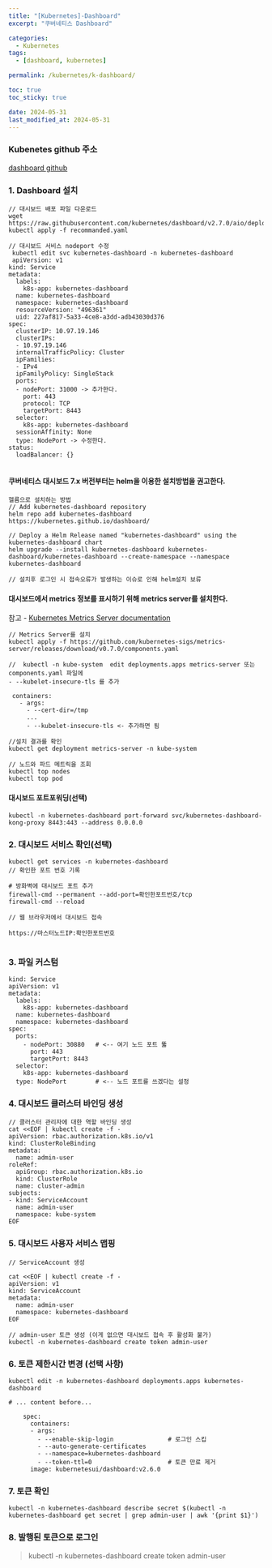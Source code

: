 ```yaml
---
title: "[Kubernetes]-Dashboard"
excerpt: "쿠버네티스 Dashboard"

categories:
  - Kubernetes
tags:
  - [dashboard, kubernetes]

permalink: /kubernetes/k-dashboard/

toc: true
toc_sticky: true

date: 2024-05-31
last_modified_at: 2024-05-31
---
```



### Kubenetes github 주소 
[dashboard github](https://github.com/kubernetes/dashboard?tab=readme-ov-file)


### 1. Dashboard 설치
```
// 대시보드 배포 파일 다운로드
wget https://raw.githubusercontent.com/kubernetes/dashboard/v2.7.0/aio/deploy/recommended.yaml
kubectl apply -f recommanded.yaml

// 대시보드 서비스 nodeport 수정
 kubectl edit svc kubernetes-dashboard -n kubernetes-dashboard
 apiVersion: v1
kind: Service
metadata:
  labels:
    k8s-app: kubernetes-dashboard
  name: kubernetes-dashboard
  namespace: kubernetes-dashboard
  resourceVersion: "496361"
  uid: 227af817-5a33-4ce8-a3dd-adb43030d376
spec:
  clusterIP: 10.97.19.146
  clusterIPs:
  - 10.97.19.146
  internalTrafficPolicy: Cluster
  ipFamilies:
  - IPv4
  ipFamilyPolicy: SingleStack
  ports:
  - nodePort: 31000 -> 추가한다.
    port: 443
    protocol: TCP
    targetPort: 8443
  selector:
    k8s-app: kubernetes-dashboard
  sessionAffinity: None
  type: NodePort -> 수정한다.
status:
  loadBalancer: {}
 
```

#### 쿠버네티스 대시보드 7.x 버전부터는 helm을 이용한 설치방법을 권고한다.

```
헬름으로 설치하는 방법
// Add kubernetes-dashboard repository
helm repo add kubernetes-dashboard https://kubernetes.github.io/dashboard/

// Deploy a Helm Release named "kubernetes-dashboard" using the kubernetes-dashboard chart
helm upgrade --install kubernetes-dashboard kubernetes-dashboard/kubernetes-dashboard --create-namespace --namespace kubernetes-dashboard

// 설치후 로그인 시 접속오류가 발생하는 이슈로 인해 helm설치 보류

```


#### 대시보드에서 metrics 정보를 표시하기 위해 metrics server를 설치한다.

참고 - [Kubernetes Metrics Server documentation](https://github.com/kubernetes-sigs/metrics-server/releases)

```
// Metrics Server를 설치
kubectl apply -f https://github.com/kubernetes-sigs/metrics-server/releases/download/v0.7.0/components.yaml

//  kubectl -n kube-system  edit deployments.apps metrics-server 또는 components.yaml 파일에
- --kubelet-insecure-tls 를 추가

 containers:
   - args:
     - --cert-dir=/tmp
     ...
     - --kubelet-insecure-tls <- 추가하면 됨

//설치 결과를 확인
kubectl get deployment metrics-server -n kube-system

// 노드와 파드 메트릭을 조회
kubectl top nodes
kubectl top pod
```

#### 대시보드 포트포워딩(선택)
```
kubectl -n kubernetes-dashboard port-forward svc/kubernetes-dashboard-kong-proxy 8443:443 --address 0.0.0.0
```


### 2. 대시보드 서비스 확인(선택)
```
kubectl get services -n kubernetes-dashboard
// 확인한 포트 번호 기록

# 방화벽에 대시보드 포트 추가
firewall-cmd --permanent --add-port=확인한포트번호/tcp
firewall-cmd --reload

// 웹 브라우저에서 대시보드 접속

https://마스터노드IP:확인한포트번호
 
```


### 3. 파일 커스텀 
```
kind: Service
apiVersion: v1
metadata:
  labels:
    k8s-app: kubernetes-dashboard
  name: kubernetes-dashboard
  namespace: kubernetes-dashboard
spec:
  ports:
    - nodePort: 30880	# <-- 여기 노드 포트 뚫
      port: 443
      targetPort: 8443
  selector:
    k8s-app: kubernetes-dashboard
  type: NodePort		# <-- 노드 포트를 쓰겠다는 설정
```

### 4. 대시보드 클러스터 바인딩 생성
```
// 클러스터 관리자에 대한 역할 바인딩 생성
cat <<EOF | kubectl create -f -
apiVersion: rbac.authorization.k8s.io/v1
kind: ClusterRoleBinding
metadata:
  name: admin-user
roleRef:
  apiGroup: rbac.authorization.k8s.io
  kind: ClusterRole
  name: cluster-admin
subjects:
- kind: ServiceAccount
  name: admin-user
  namespace: kube-system
EOF
```

### 5. 대시보드 사용자 서비스 맵핑
```
// ServiceAccount 생성

cat <<EOF | kubectl create -f -
apiVersion: v1
kind: ServiceAccount
metadata:
  name: admin-user
  namespace: kubernetes-dashboard
EOF

// admin-user 토큰 생성 (이게 없으면 대시보드 접속 후 활성화 불가)
kubectl -n kubernetes-dashboard create token admin-user
```

### 6. 토큰 제한시간 변경 (선택 사항)
```
kubectl edit -n kubernetes-dashboard deployments.apps kubernetes-dashboard

# ... content before...

    spec:
      containers:
      - args:
        - --enable-skip-login               # 로그인 스킵
        - --auto-generate-certificates
        - --namespace=kubernetes-dashboard
        - --token-ttl=0                     # 토큰 만료 제거
      image: kubernetesui/dashboard:v2.6.0
```


### 7. 토큰 확인
```
kubectl -n kubernetes-dashboard describe secret $(kubectl -n kubernetes-dashboard get secret | grep admin-user | awk '{print $1}') 
```


### 8. 발행된 토큰으로 로그인
> kubectl -n kubernetes-dashboard create token admin-user



